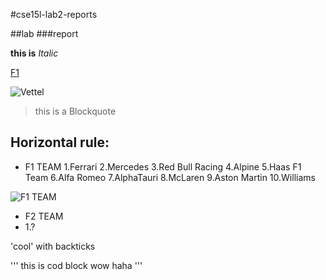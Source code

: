 #cse15l-lab2-reports

##lab
###report

**this is** *Italic*

[F1](https://www.google.com/imgres?imgurl=https%3A%2F%2Fcdn.motorsportmagazine.com%2Fwp-content%2Fuploads%2F2020%2F08%2F19104118%2FMcLaren-Ferrari-red-Bull-and-Mercedes-cars-lined-up-in-parc-ferme-after-the-2020-F1-Spanish-Grand-Prix.jpg&imgrefurl=https%3A%2F%2Fwww.motorsportmagazine.com%2Farticles%2Fsingle-seaters%2Ff1%2Fmclaren-becomes-first-f1-team-to-sign-new-concorde-agreement&tbnid=UmlS5ZwJbKfxIM&vet=12ahUKEwi4zrbxgIP3AhViOX0KHcVGD9IQMygGegUIARDHAQ..i&docid=DgCR91_8jQpMAM&w=2000&h=1125&q=F1%20team%20&ved=2ahUKEwi4zrbxgIP3AhViOX0KHcVGD9IQMygGegUIARDHAQ)


![Vettel](https://user-images.githubusercontent.com/103221818/162331556-e4bf3a06-f9d9-44f2-9f61-bcff1f75e3c6.png)


>this is a Blockquote

Horizontal rule:
---

* F1 TEAM 
1.Ferrari
2.Mercedes
3.Red Bull Racing
4.Alpine
5.Haas F1 Team
6.Alfa Romeo
7.AlphaTauri
8.McLaren
9.Aston Martin
10.Williams

![F1 TEAM](https://user-images.githubusercontent.com/103221818/162331505-f817c34c-e3b4-4fe9-972c-e5da01ed38ef.png)


* F2 TEAM
* 1.?

'cool' with backticks

'''
this is cod block
wow haha
'''


